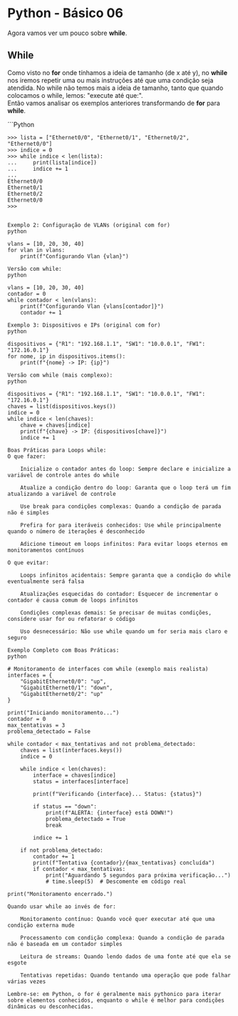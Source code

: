 # Python - Básico 06

Agora vamos ver um pouco sobre **while**. 

## While

Como visto no **for** onde tínhamos a ideia de tamanho (de x até y), no **while** nos iremos repetir uma ou mais instruções até que uma condição seja atendida. No while não temos mais a ideia de tamanho, tanto que quando colocamos o while, lemos: "execute até que:".  
Então vamos analisar os exemplos anteriores transformando de **for** para **while**.

´´´Python

    >>> lista = ["Ethernet0/0", "Ethernet0/1", "Ethernet0/2", "Ethernet0/0"]
    >>> indice = 0
    >>> while indice < len(lista):
    ...     print(lista[indice])
    ...     indice += 1
    ... 
    Ethernet0/0
    Ethernet0/1
    Ethernet0/2
    Ethernet0/0
    >>>
```

Exemplo 2: Configuração de VLANs (original com for)
python

vlans = [10, 20, 30, 40]
for vlan in vlans:
    print(f"Configurando Vlan {vlan}")

Versão com while:
python

vlans = [10, 20, 30, 40]
contador = 0
while contador < len(vlans):
    print(f"Configurando Vlan {vlans[contador]}")
    contador += 1

Exemplo 3: Dispositivos e IPs (original com for)
python

dispositivos = {"R1": "192.168.1.1", "SW1": "10.0.0.1", "FW1": "172.16.0.1"}
for nome, ip in dispositivos.items():
    print(f"{nome} -> IP: {ip}")

Versão com while (mais complexo):
python

dispositivos = {"R1": "192.168.1.1", "SW1": "10.0.0.1", "FW1": "172.16.0.1"}
chaves = list(dispositivos.keys())
indice = 0
while indice < len(chaves):
    chave = chaves[indice]
    print(f"{chave} -> IP: {dispositivos[chave]}")
    indice += 1

Boas Práticas para Loops while:
O que fazer:

    Inicialize o contador antes do loop: Sempre declare e inicialize a variável de controle antes do while

    Atualize a condição dentro do loop: Garanta que o loop terá um fim atualizando a variável de controle

    Use break para condições complexas: Quando a condição de parada não é simples

    Prefira for para iteráveis conhecidos: Use while principalmente quando o número de iterações é desconhecido

    Adicione timeout em loops infinitos: Para evitar loops eternos em monitoramentos contínuos

O que evitar:

    Loops infinitos acidentais: Sempre garanta que a condição do while eventualmente será falsa

    Atualizações esquecidas do contador: Esquecer de incrementar o contador é causa comum de loops infinitos

    Condições complexas demais: Se precisar de muitas condições, considere usar for ou refatorar o código

    Uso desnecessário: Não use while quando um for seria mais claro e seguro

Exemplo Completo com Boas Práticas:
python

# Monitoramento de interfaces com while (exemplo mais realista)
interfaces = {
    "GigabitEthernet0/0": "up",
    "GigabitEthernet0/1": "down",
    "GigabitEthernet0/2": "up"
}

print("Iniciando monitoramento...")
contador = 0
max_tentativas = 3
problema_detectado = False

while contador < max_tentativas and not problema_detectado:
    chaves = list(interfaces.keys())
    indice = 0
    
    while indice < len(chaves):
        interface = chaves[indice]
        status = interfaces[interface]
        
        print(f"Verificando {interface}... Status: {status}")
        
        if status == "down":
            print(f"ALERTA: {interface} está DOWN!")
            problema_detectado = True
            break
            
        indice += 1
    
    if not problema_detectado:
        contador += 1
        print(f"Tentativa {contador}/{max_tentativas} concluída")
        if contador < max_tentativas:
            print("Aguardando 5 segundos para próxima verificação...")
            # time.sleep(5)  # Descomente em código real

print("Monitoramento encerrado.")

Quando usar while ao invés de for:

    Monitoramento contínuo: Quando você quer executar até que uma condição externa mude

    Processamento com condição complexa: Quando a condição de parada não é baseada em um contador simples

    Leitura de streams: Quando lendo dados de uma fonte até que ela se esgote

    Tentativas repetidas: Quando tentando uma operação que pode falhar várias vezes

Lembre-se: em Python, o for é geralmente mais pythonico para iterar sobre elementos conhecidos, enquanto o while é melhor para condições dinâmicas ou desconhecidas.